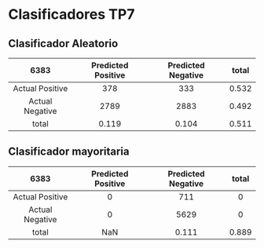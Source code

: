 
# Clasificadores TP7 #

## Clasificador Aleatorio ##

|     6383      |Predicted Positive|Predicted Negative|total|
|:-------------:|:----------------:|:----------------:|:---:|
|Actual Positive|       378        |       333       |0.532|
|Actual Negative|       2789        |       2883       |0.492|
|     total     |      0.119       |       0.104      |0.511|

## Clasificador mayoritaria ##

|     6383      |Predicted Positive|Predicted Negative|total|
|:-------------:|:----------------:|:----------------:|:---:|
|Actual Positive|         0        |        711       |  0  |
|Actual Negative|         0        |        5629      |  0  |
|     total     |        NaN       |       0.111      |0.889|
